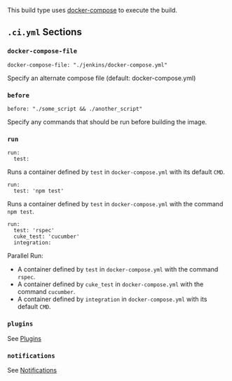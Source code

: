 This build type uses [docker-compose](https://docs.docker.com/compose/) to execute the build.

## `.ci.yml` Sections

### `docker-compose-file`

```
docker-compose-file: "./jenkins/docker-compose.yml"
```
Specify an alternate compose file (default: docker-compose.yml)

### `before`

```
before: "./some_script && ./another_script"
```
Specify any commands that should be run before building the image.

### `run`

```
run:
  test:
```
Runs a container defined by `test` in `docker-compose.yml` with its default `CMD`.


```
run:
  test: 'npm test'
```
Runs a container defined by `test` in `docker-compose.yml` with the command `npm test`.

```
run:
  test: 'rspec'
  cuke_test: 'cucumber'
  integration:
```
Parallel Run:

 - A container defined by `test` in `docker-compose.yml` with the command
  `rspec`.
 - A container defined by `cuke_test` in `docker-compose.yml` with the command
  `cucumber`.
 - A container defined by `integration` in `docker-compose.yml` with its default `CMD`.

### `plugins`
See [Plugins](Plugins)

### `notifications`
See [Notifications](Notifications)
